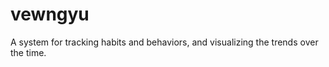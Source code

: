 vewngyu
=======

A system for tracking habits and behaviors, and visualizing the trends over the time.
